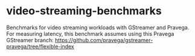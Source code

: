 # video-streaming-benchmarks
Benchmarks for video streaming workloads with GStreamer and Pravega. For measuring latency, this benchmark assumes using this Pravega GStreamer branch: https://github.com/pravega/gstreamer-pravega/tree/flexible-index
